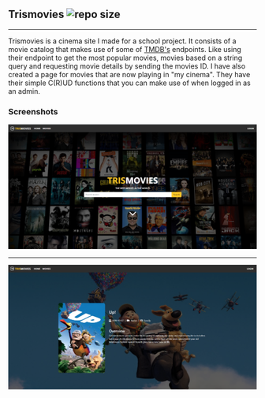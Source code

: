 ## Trismovies ![repo size](https://img.shields.io/github/repo-size/tristangoossens/trismovies)

---

Trismovies is a cinema site I made for a school project. It consists of a movie catalog that makes use of some of [TMDB's](https://www.themoviedb.org) endpoints. Like using their endpoint to get the most popular movies, movies based on a string query and requesting movie details by sending the movies ID. I have also created a page for movies that are now playing in "my cinema". They have their simple C(R)UD functions that you can make use of when logged in as an admin.

### Screenshots

![Home](https://github.com/tristangoossens/Trismovies/blob/main/assets/readme/homepage.png)

---

![Movie Info](https://github.com/tristangoossens/Trismovies/blob/main/assets/readme/movieInfo.png)
